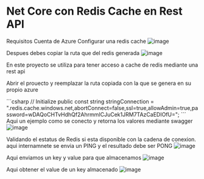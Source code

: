 # Net Core con Redis Cache en Rest API

Requisitos 
Cuenta de Azure
Configurar una redis cache
![image](https://github.com/elmarkos23/net-core-redis-cache-rest-api/assets/5819030/162101dd-a69e-4393-8b75-fd5e92a45827)

Despues debes copiar la ruta que del redis generada
![image](https://github.com/elmarkos23/net-core-redis-cache-rest-api/assets/5819030/69a0ca1b-5552-430d-8d13-45bdaa379dc2)

En este proyecto se utiliza para tener acceso a cache de redis mediante una rest api

Abrir el prouecto y reemplazar la ruta copiada con la que se genera en su propio azure

´´´csharp
 // Initialize
    public const string stringConnection = "<NameYourRedisCache>.redis.cache.windows.net,abortConnect=false,ssl=true,allowAdmin=true,password=wDAQoCHTvHdhQf2AhrmmICJuCek1JRM7TAzCaEDIOfU=";
´´´
Aqui un ejemplo como se conecto y retorna los valores mediante swagger
![image](https://github.com/elmarkos23/net-core-redis-cache-rest-api/assets/5819030/f94bfd3b-71d4-443f-876e-2488cfbae3a8)

Validando el estatus de Redis si esta disponible con la cadena de conexion. aqui internamnete se envia un PING y el resultado debe ser PONG
![image](https://github.com/elmarkos23/net-core-redis-cache-rest-api/assets/5819030/aefc3f87-d197-4742-b245-be0c4c99f086)

Aqui enviamos un key y value para que almacenamos
![image](https://github.com/elmarkos23/net-core-redis-cache-rest-api/assets/5819030/9e5b1f3f-8cb4-4693-99b4-c281c73a8ace)

Aqui obtener el value de un key almacenado
![image](https://github.com/elmarkos23/net-core-redis-cache-rest-api/assets/5819030/3da5579f-45fc-4dd6-86ac-1354bbe07b9e)
